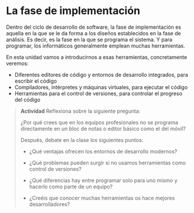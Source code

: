 # La fase de implementación

Dentro del ciclo de desarrollo de software, la fase de implementación es aquella en la que se le da forma a los diseños establecidos en la fase de análisis. Es decir, es la fase en la que se programa el sistema. Y para programar, los informáticos generalmente emplean muchas herramientas.

En esta unidad vamos a introducirnos a esas herramientas, concretamente veremos:

- Diferentes editores de código y entornos de desarrollo integrados, para escribir el código
- Compiladores, intérpretes y máquinas virtuales, para ejecutar el código
- Herramientas para el control de versiones, para controlar el progreso del código

> **Actividad**
> Reflexiona sobre la siguiente pregunta:
>
> ¿Por qué crees que en los equipos profesionales no se programa directamente en un bloc de notas o editor básico como el del móvil?
>
> Después, debate en la clase los siguientes puntos:
> * ¿Qué ventajas ofrecen los entornos de desarrollo modernos?
>
> * ¿Qué problemas pueden surgir si no usamos herramientas como control de versiones?
>
> * ¿Qué diferencias hay entre programar solo para uno mismo y hacerlo como parte de un equipo?
>
> * ¿Creéis que conocer muchas herramientas os hace mejores desarrolladores?